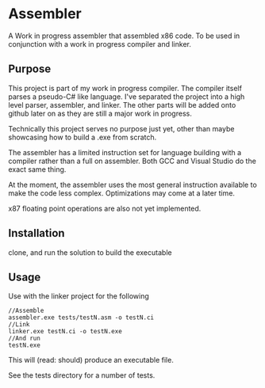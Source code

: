 # Assembler
A Work in progress assembler that assembled x86 code. To be used in conjunction with a work in progress compiler and linker.

## Purpose
This project is part of my work in progress compiler.
The compiler itself parses a pseudo-C# like language.
I've separated the project into a high level parser, assembler, and linker. 
The other parts will be added onto github later on as they are still a major work in progress.

Technically this project serves no purpose just yet, other than maybe showcasing how to build a .exe from scratch.

The assembler has a limited instruction set for language building with a compiler rather than a full on assembler. Both GCC and Visual Studio do the exact same thing.

At the moment, the assembler uses the most general instruction available to make the code less complex. Optimizations may come at a later time.

x87 floating point operations are also not yet implemented.

## Installation
clone, and run the solution to build the executable

## Usage
Use with the linker project for the following

	//Assemble
	assembler.exe tests/testN.asm -o testN.ci
	//Link
	linker.exe testN.ci -o testN.exe
	//And run
	testN.exe
	
This will (read: should) produce an executable file.

See the tests directory for a number of tests.
